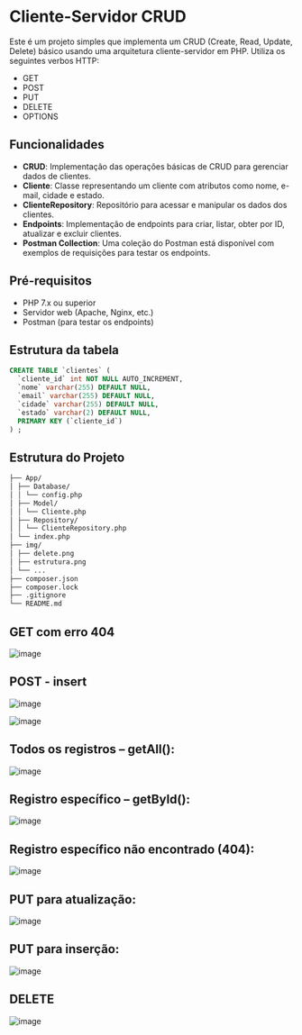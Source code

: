 # Cliente-Servidor CRUD

Este é um projeto simples que implementa um CRUD (Create, Read, Update, Delete) básico usando uma arquitetura cliente-servidor em PHP. Utiliza os seguintes verbos HTTP:
- GET
- POST
- PUT
- DELETE
- OPTIONS 

## Funcionalidades

- **CRUD**: Implementação das operações básicas de CRUD para gerenciar dados de clientes.
- **Cliente**: Classe representando um cliente com atributos como nome, e-mail, cidade e estado.
- **ClienteRepository**: Repositório para acessar e manipular os dados dos clientes.
- **Endpoints**: Implementação de endpoints para criar, listar, obter por ID, atualizar e excluir clientes.
- **Postman Collection**: Uma coleção do Postman está disponível com exemplos de requisições para testar os endpoints.

## Pré-requisitos

- PHP 7.x ou superior
- Servidor web (Apache, Nginx, etc.)
- Postman (para testar os endpoints)

## Estrutura da tabela
```sql
CREATE TABLE `clientes` (
  `cliente_id` int NOT NULL AUTO_INCREMENT,
  `nome` varchar(255) DEFAULT NULL,
  `email` varchar(255) DEFAULT NULL,
  `cidade` varchar(255) DEFAULT NULL,
  `estado` varchar(2) DEFAULT NULL,
  PRIMARY KEY (`cliente_id`)
) ;
```

## Estrutura do Projeto
```bash
├── App/
│ ├── Database/
│ │ └── config.php
│ ├── Model/
│ │ └── Cliente.php
│ ├── Repository/
│ │ └── ClienteRepository.php
│ └── index.php
├── img/
│ ├── delete.png
│ ├── estrutura.png
│ └── ...
├── composer.json
├── composer.lock
├── .gitignore
└── README.md
```
## GET com erro 404
![image](https://github.com/JoaoEnrique13/cliente-servidor-crud/assets/99426704/ff476b8a-ba10-4b45-a3ae-4ce475388141)

## POST - insert
![image](https://github.com/JoaoEnrique13/cliente-servidor-crud/assets/99426704/45392b1c-9d54-4297-8e92-ad89e6a9c83d)

![image](https://github.com/JoaoEnrique13/cliente-servidor-crud/assets/99426704/008cde40-91a1-414d-9581-08a77724963b)

## Todos os registros – getAll():
![image](https://github.com/JoaoEnrique13/cliente-servidor-crud/assets/99426704/b621362e-c1fe-4c94-abd2-b8ddee0339ef)

## Registro específico – getById():
![image](https://github.com/JoaoEnrique13/cliente-servidor-crud/assets/99426704/4fe1b423-dd0c-48ef-aa8b-53aa863fd219)

## Registro específico não encontrado (404):
![image](https://github.com/JoaoEnrique13/cliente-servidor-crud/assets/99426704/a37efb87-41e6-4ead-8c80-7004b4895eb9)


## PUT para atualização: 
![image](https://github.com/JoaoEnrique13/cliente-servidor-crud/assets/99426704/02c59723-a9fd-4f96-bf40-6b880f034115)

## PUT para inserção:
![image](https://github.com/JoaoEnrique13/cliente-servidor-crud/assets/99426704/96c18be5-218a-4c7d-ad0f-f9551afe3a05)

## DELETE
![image](https://github.com/JoaoEnrique13/cliente-servidor-crud/assets/99426704/2b1b99ce-bc34-49a5-a051-05f8a597deef)
